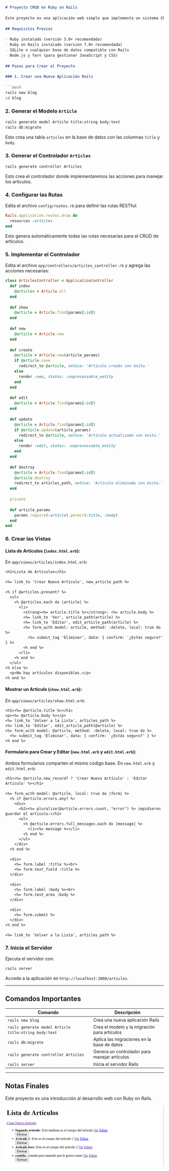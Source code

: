 

```markdown
# Proyecto CRUD en Ruby on Rails

Este proyecto es una aplicación web simple que implementa un sistema CRUD (Crear, Leer, Actualizar, Eliminar) para gestionar artículos. Es ideal para aprender los conceptos básicos de Ruby on Rails.

## Requisitos Previos

- Ruby instalado (versión 3.0+ recomendada)
- Ruby on Rails instalado (versión 7.0+ recomendada)
- SQLite o cualquier base de datos compatible con Rails
- Node.js y Yarn (para gestionar JavaScript y CSS)

## Pasos para Crear el Proyecto

### 1. Crear una Nueva Aplicación Rails

```bash
rails new blog
cd blog
```

### 2. Generar el Modelo `Article`

```bash
rails generate model Article title:string body:text
rails db:migrate
```

Esto crea una tabla `articles` en la base de datos con las columnas `title` y `body`.

### 3. Generar el Controlador `Articles`

```bash
rails generate controller Articles
```

Esto crea el controlador donde implementaremos las acciones para manejar los artículos.

### 4. Configurar las Rutas

Edita el archivo `config/routes.rb` para definir las rutas RESTful:

```ruby
Rails.application.routes.draw do
  resources :articles
end
```

Esto genera automáticamente todas las rutas necesarias para el CRUD de artículos.

### 5. Implementar el Controlador

Edita el archivo `app/controllers/articles_controller.rb` y agrega las acciones necesarias:

```ruby
class ArticlesController < ApplicationController
  def index
    @articles = Article.all
  end

  def show
    @article = Article.find(params[:id])
  end

  def new
    @article = Article.new
  end

  def create
    @article = Article.new(article_params)
    if @article.save
      redirect_to @article, notice: 'Artículo creado con éxito.'
    else
      render :new, status: :unprocessable_entity
    end
  end

  def edit
    @article = Article.find(params[:id])
  end

  def update
    @article = Article.find(params[:id])
    if @article.update(article_params)
      redirect_to @article, notice: 'Artículo actualizado con éxito.'
    else
      render :edit, status: :unprocessable_entity
    end
  end

  def destroy
    @article = Article.find(params[:id])
    @article.destroy
    redirect_to articles_path, notice: 'Artículo eliminado con éxito.'
  end

  private

  def article_params
    params.require(:article).permit(:title, :body)
  end
end
```

### 6. Crear las Vistas

#### **Lista de Artículos (`index.html.erb`):**
En `app/views/articles/index.html.erb`:

```erb
<h1>Lista de Artículos</h1>

<%= link_to 'Crear Nuevo Artículo', new_article_path %>

<% if @articles.present? %>
  <ul>
    <% @articles.each do |article| %>
      <li>
        <strong><%= article.title %></strong>: <%= article.body %>
        <%= link_to 'Ver', article_path(article) %>
        <%= link_to 'Editar', edit_article_path(article) %>
        <%= form_with model: article, method: :delete, local: true do %>
          <%= submit_tag 'Eliminar', data: { confirm: '¿Estás seguro?' } %>
        <% end %>
      </li>
    <% end %>
  </ul>
<% else %>
  <p>No hay artículos disponibles.</p>
<% end %>
```

#### **Mostrar un Artículo (`show.html.erb`):**
En `app/views/articles/show.html.erb`:

```erb
<h1><%= @article.title %></h1>
<p><%= @article.body %></p>
<%= link_to 'Volver a la Lista', articles_path %>
<%= link_to 'Editar', edit_article_path(@article) %>
<%= form_with model: @article, method: :delete, local: true do %>
  <%= submit_tag 'Eliminar', data: { confirm: '¿Estás seguro?' } %>
<% end %>
```

#### **Formulario para Crear y Editar (`new.html.erb` y `edit.html.erb`):**
Ambos formularios comparten el mismo código base. En `new.html.erb` y `edit.html.erb`:

```erb
<h1><%= @article.new_record? ? 'Crear Nuevo Artículo' : 'Editar Artículo' %></h1>

<%= form_with model: @article, local: true do |form| %>
  <% if @article.errors.any? %>
    <div>
      <h2><%= pluralize(@article.errors.count, "error") %> impidieron guardar el artículo:</h2>
      <ul>
        <% @article.errors.full_messages.each do |message| %>
          <li><%= message %></li>
        <% end %>
      </ul>
    </div>
  <% end %>

  <div>
    <%= form.label :title %><br>
    <%= form.text_field :title %>
  </div>

  <div>
    <%= form.label :body %><br>
    <%= form.text_area :body %>
  </div>

  <div>
    <%= form.submit %>
  </div>
<% end %>

<%= link_to 'Volver a la Lista', articles_path %>
```

### 7. Inicia el Servidor

Ejecuta el servidor con:

```bash
rails server
```

Accede a la aplicación en `http://localhost:3000/articles`.

---

## Comandos Importantes

| Comando                                  | Descripción                                      |
|------------------------------------------|--------------------------------------------------|
| `rails new blog`                         | Crea una nueva aplicación Rails                 |
| `rails generate model Article title:string body:text` | Crea el modelo y la migración para artículos   |
| `rails db:migrate`                       | Aplica las migraciones en la base de datos      |
| `rails generate controller Articles`     | Genera un controlador para manejar artículos    |
| `rails server`                           | Inicia el servidor Rails                        |

---

## Notas Finales

Este proyecto es una introducción al desarrollo web con Ruby on Rails. 

![alt text](image.png)